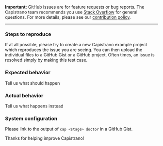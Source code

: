 **Important:** GitHub issues are for feature requests or bug reports. The Capistrano team recommends you use [Stack Overflow](http://stackoverflow.com/questions/tagged/capistrano) for general questions. For more details, please see our [contribution policy](https://github.com/capistrano/capistrano/blob/master/CONTRIBUTING.md).

---

### Steps to reproduce
If at all possible, please try to create a new Capistrano example project which reproduces the issue you are seeing. You can then upload the individual files to a GitHub Gist or a GitHub project. Often times, an issue is resolved simply by making this test case.

### Expected behavior
Tell us what should happen

### Actual behavior
Tell us what happens instead

### System configuration
Please link to the output of `cap <stage> doctor` in a GitHub Gist.

Thanks for helping improve Capistrano!
